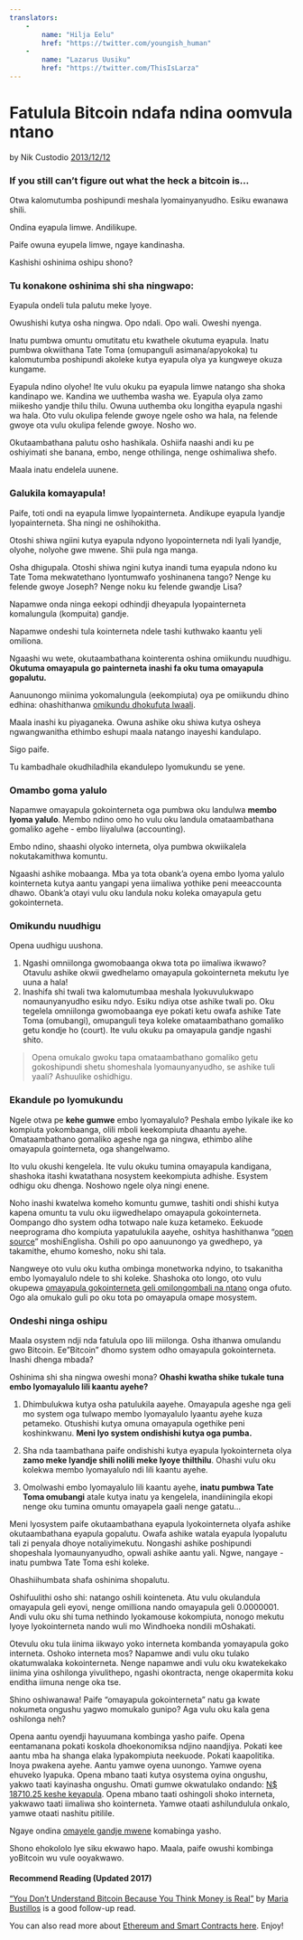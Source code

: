 ```yaml
---
translators: 
    - 
        name: "Hilja Eelu"
        href: "https://twitter.com/youngish_human"
    -
        name: "Lazarus Uusiku"
        href: "https://twitter.com/ThisIsLarza"
---
```

# Fatulula Bitcoin ndafa ndina oomvula ntano

by Nik Custodio [2013/12/12](https://www.freecodecamp.org/news/explain-bitcoin-like-im-five-73b4257ac833/)

<LanguageDropdown/>

### If you still can’t figure out what the heck a bitcoin is…

Otwa kalomutumba poshipundi meshala lyomainyanyudho. Esiku ewanawa shili.

Ondina eyapula limwe. Andilikupe.

Paife owuna eyupela limwe, ngaye kandinasha.

Kashishi oshinima oshipu shono?

### Tu konakone oshinima shi sha ningwapo:

Eyapula ondeli tula palutu meke lyoye.

Owushishi kutya osha ningwa. Opo ndali. Opo wali. Oweshi nyenga.

Inatu pumbwa omuntu omutitatu etu kwathele okutuma eyapula. Inatu pumbwa okwiithana Tate Toma (omupanguli asimana/apyokoka) tu kalomutumba poshipundi akoleke kutya eyapula olya ya kungweye okuza kungame.

Eyapula ndino olyohe! Ite vulu okuku pa eyapula limwe natango sha shoka kandinapo we. Kandina we uuthemba washa we. Eyapula olya zamo miikesho yandje thilu thilu. Owuna uuthemba oku longitha eyapula ngashi wa hala. Oto vulu okulipa felende gwoye ngele osho wa hala, na felende gwoye ota vulu okulipa felende gwoye. Nosho wo.

Okutaambathana palutu osho hashikala. Oshiifa naashi andi ku pe oshiyimati she banana, embo, nenge othilinga, nenge oshimaliwa shefo.

Maala inatu endelela uunene.

### Galukila komayapula!

Paife, toti ondi na eyapula limwe lyopainterneta. Andikupe eyapula lyandje lyopainterneta.
Sha ningi ne oshihokitha.

Otoshi shiwa ngiini kutya eyapula ndyono lyopointerneta ndi lyali lyandje, olyohe, nolyohe gwe mwene. Shii pula nga manga.

Osha dhigupala. Otoshi shiwa ngini kutya inandi tuma eyapula ndono ku Tate Toma mekwatethano lyontumwafo yoshinanena tango? Nenge ku felende gwoye Joseph? Nenge noku ku felende gwandje Lisa?

Napamwe onda ninga eekopi odhindji dheyapula lyopainterneta komalungula (kompuita) gandje. 

Napamwe ondeshi tula kointerneta ndele tashi kuthwako kaantu yeli omiliona.

Ngaashi wu wete, okutaambathana kointerenta oshina omiikundu nuudhigu. **Okutuma omayapula go painterneta inashi fa oku tuma omayapula gopalutu.**

Aanuunongo miinima yokomalungula (eekompiuta) oya pe omiikundu dhino edhina: ohashithanwa [omikundu dhokufuta lwaali](http://blogs.cornell.edu/info4220/2013/03/29/bitcoin-and-the-double-spending-problem/).

Maala inashi ku piyaganeka. Owuna ashike oku shiwa kutya osheya ngwangwanitha ethimbo eshupi maala natango inayeshi kandulapo. 

Sigo paife. 

Tu kambadhale okudhiladhila ekandulepo lyomukundu se yene.

### Omambo goma yalulo

Napamwe omayapula gokointerneta oga pumbwa oku landulwa **membo lyoma yalulo**. Membo ndino omo ho vulu oku landula omataambathana gomaliko agehe - embo liiyalulwa (accounting).

Embo ndino, shaashi olyoko interneta, olya pumbwa okwiikalela nokutakamithwa komuntu. 

Ngaashi ashike mobaanga. Mba ya tota obank’a oyena embo lyoma yalulo kointerneta kutya aantu yangapi yena iimaliwa yothike peni meeaccounta dhawo. Obank’a otayi vulu oku landula noku koleka omayapula getu gokointerneta.

### Omikundu nuudhigu

Opena uudhigu uushona.

1. Ngashi omniilonga gwomobaanga okwa tota po iimaliwa ikwawo? Otavulu ashike okwii gwedhelamo omayapula gokointerneta mekutu lye uuna a hala!
2. Inashifa shi twali twa kalomutumbaa meshala lyokuvulukwapo nomaunyanyudho esiku ndyo. Esiku ndiya otse ashike twali po. Oku tegelela omniilonga gwomobaanga eye pokati ketu owafa ashike Tate Toma (omubangi), omupanguli teya koleke omataambathano gomaliko getu kondje ho (court). Ite vulu okuku pa omayapula gandje ngashi shito.

> Opena omukalo gwoku tapa omataambathano gomaliko getu gokoshipundi shetu shomeshala lyomaunyanyudho, se ashike tuli yaali? Ashuulike oshidhigu.

### Ekandule po lyomukundu

Ngele otwa pe **kehe gumwe** embo lyomayalulo? Peshala embo lyikale ike ko kompiuta yokombaanga, olili mboli keekompiuta dhaantu ayehe. Omataambathano gomaliko ageshe nga ga ningwa, ethimbo alihe omayapula gointerneta, oga shangelwamo.

Ito vulu okushi kengelela. Ite vulu okuku tumina omayapula kandigana, shashoka itashi kwatathana nosystem keekompiuta adhishe. Esystem odhigu oku dhenga. Noshowo ngele olya ningi enene.

Noho inashi kwatelwa komeho komuntu gumwe, tashiti ondi shishi kutya kapena omuntu ta vulu oku iigwedhelapo omayapula gokointerneta. Oompango dho system odha totwapo nale kuza ketameko. Eekuode neeprograma dho kompiuta yapatulukila aayehe, oshitya hashithanwa “[open source](https://en.wikipedia.org/wiki/Open_source)” moshiEnglisha. Oshili po opo aanuunongo ya gwedhepo, ya takamithe, ehumo komesho, noku shi tala.

Nangweye oto vulu oku kutha ombinga monetworka ndyino, to tsakanitha embo lyomayalulo ndele to shi koleke. Shashoka oto longo, oto vulu okupewa [omayapula gokointerneta geli omilongombali na ntano](http://www.weusecoins.com/en/mining-guide/) onga ofuto. Ogo ala omukalo guli po oku tota po omayapula omape mosystem.

### Ondeshi ninga oshipu

Maala osystem ndji nda fatulula opo lili miilonga. Osha ithanwa omulandu gwo Bitcoin. Ee”Bitcoin” dhomo system odho omayapula gokointerneta. Inashi dhenga mbada? 

Oshinima shi sha ningwa oweshi mona? **Ohashi kwatha shike tukale tuna embo lyomayalulo lili kaantu ayehe?**

1. Dhimbulukwa kutya osha patulukila aayehe. Omayapula ageshe nga geli mo system oga tulwapo membo lyomayalulo lyaantu ayehe kuza petameko. Otushishi kutya omuna omayapula ogethike peni koshinkwanu. **Meni lyo system ondishishi kutya oga pumba.**

2. Sha nda taambathana paife ondishishi kutya eyapula lyokointerneta olya **zamo meke lyandje shili nolili meke lyoye thilthilu**. Ohashi vulu oku kolekwa membo lyomayalulo ndi lili kaantu ayehe.

3. Omolwashi embo lyomayalulo lili kaantu ayehe, **inatu pumbwa Tate Toma omubangi** atale kutya inatu ya kengelela, inandiiningila ekopi nenge oku tumina omuntu omayapela gaali nenge gatatu…

Meni lyosystem paife okutaambathana eyapula lyokointerneta olyafa ashike okutaambathana eyapula gopalutu. Owafa ashike watala eyapula lyopalutu tali zi penyala dhoye notaliyimekutu. Nongashi ashike poshipundi shopeshala lyomaunyanyudho, opwali ashike aantu yali. Ngwe, nangaye - inatu pumbwa Tate Toma eshi koleke.

Ohashiihumbata shafa oshinima shopalutu.

Oshifuulithi osho shi: natango oshili kointeneta. Atu vulu okulandula omayapula geli eyovi, nenge omilliona nando omayapula geli 0.0000001. Andi vulu oku shi tuma nethindo lyokamouse kokompiuta, nonogo mekutu lyoye lyokointerneta nando wuli mo Windhoeka nondili mOshakati.

Otevulu oku tula iinima iikwayo yoko interneta kombanda yomayapula goko interneta. Oshoko interneta mos? Napamwe andi vulu oku tulako okatumwalaka kokointerneta. Nenge napamwe andi vulu oku kwatekekako iinima yina oshilonga yivulithepo, ngashi okontracta, nenge okapermita koku enditha iimuna nenge oka tse.

Shino oshiwanawa! Paife “omayapula gokointerneta” natu ga kwate nokumeta ongushu yagwo momukalo gunipo? Aga vulu oku kala gena oshilonga neh? 

Opena aantu oyendji hayuumana kombinga yasho paife. Opena eentamanana pokati koskola dhoekonomiksa ndjino naandjiya. Pokati kee aantu mba ha shanga elaka lypakompiuta neekuode. Pokati kaapolitika. Inoya pwakena ayehe. Aantu yamwe oyena uunongo. Yamwe oyena ehuveko lyapuka. Opena mbano taati kutya osystema oyina ongushu, yakwo taati kayinasha ongushu. Omati gumwe okwatulako ondando: [N$ 18710.25 keshe keyapula](https://www.forbes.com/sites/kashmirhill/2013/12/05/bank-of-america-analysts-say-bitcoins-value-is-1300/). Opena mbano taati oshingoli shoko interneta, yakwawo taati iimaliwa sho kointerneta. Yamwe otaati ashilundulula onkalo, yamwe otaati nashitu pitilile.

Ngaye ondina [omayele gandje mwene](http://nikcustodio.tumblr.com/post/150500263430/why-blockchains-an-eli21) komabinga yasho.

Shono ehokololo lye siku ekwawo hapo. Maala, paife owushi kombinga yoBitcoin wu vule ooyakwawo.

#### Recommend Reading (Updated 2017)

[“You Don’t Understand Bitcoin Because You Think Money is Real”](https://medium.com/@mariabustillos/you-dont-understand-bitcoin-because-you-think-money-is-real-5aef45b8e952?source=linkShare-2d6f142ff3cc-1512362100) by [Maria Bustillos](https://www.freecodecamp.org/news/explain-bitcoin-like-im-five-73b4257ac833/undefined) is a good follow-up read.

You can also read more about [Ethereum and Smart Contracts here](https://medium.freecodecamp.org/smart-contracts-for-dummies-a1ba1e0b9575?source=linkShare-2d6f142ff3cc-1512086124). Enjoy!